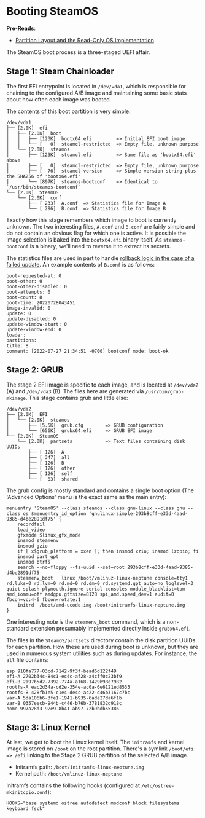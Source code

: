 # Booting SteamOS

**Pre-Reads**:

* [Partition Layout and the Read-Only OS Implementation](docs/partitions.md)

The SteamOS boot process is a three-staged UEFI affair.

## Stage 1: Steam Chainloader

The first EFI entrypoint is located in `/dev/vda1`, which is responsible for chaining to the configured A/B image and maintaining some basic stats about how often each image was booted.

The contents of this boot partition is very simple:

```
/dev/vda1
├── [2.0K]  efi
│   ├── [2.0K]  boot
│   │   ├── [123K]  bootx64.efi         => Initial EFI boot image
│   │   └── [   0]  steamcl-restricted  => Empty file, unknown purpose
│   └── [2.0K]  steamos
│       ├── [123K]  steamcl.efi         => Same file as 'bootx64.efi' above
│       ├── [   0]  steamcl-restricted  => Empty file, unknown purpose
│       ├── [  76]  steamcl-version     => Simple version string plus the SHA256 of 'bootx64.efi'
│       └── [897K]  steamos-bootconf    => Identical to `/usr/bin/steamos-bootconf`
└── [2.0K]  SteamOS
    └── [2.0K]  conf
        ├── [ 233]  A.conf  => Statistics file for Image A
        └── [ 296]  B.conf  => Statistics file for Image B
```

Exactly how this stage remembers which image to boot is currently unknown. The two interesting files, `A.conf` and `B.conf` are fairly simple and do not contain an obvious flag for which one is active. It is possible the image selection is baked into the `bootx64.efi` binary itself. As `steamos-bootconf` is a binary, we'll need to reverse it to extract its secrets.

The statistics files are used in part to handle [rollback logic in the case of a failed update](system-updates.md#32-rauc-bootloader-backend). An example contents of `B.conf` is as follows:

```
boot-requested-at: 0
boot-other: 0
boot-other-disabled: 0
boot-attempts: 0
boot-count: 8
boot-time: 20220728043451
image-invalid: 0
update: 0
update-disabled: 0
update-window-start: 0
update-window-end: 0
loader: 
partitions: 
title: B
comment: [2022-07-27 21:34:51 -0700] bootconf mode: boot-ok
```

## Stage 2: GRUB

The stage 2 EFI image is specific to each image, and is located at `/dev/vda2` (A) and `/dev/vda3` (B). The files here are generated via `/usr/bin/grub-mkimage`. This stage contains grub and little else:

```
/dev/vda2
├── [2.0K]  EFI
│   └── [2.0K]  steamos
│       ├── [5.5K]  grub.cfg        => GRUB configuration
│       └── [656K]  grubx64.efi     => GRUB EFI image
└── [2.0K]  SteamOS                 
    └── [2.0K]  partsets            => Text files containing disk UUIDs
        ├── [ 126]  A
        ├── [ 347]  all
        ├── [ 126]  B
        ├── [ 126]  other
        ├── [ 126]  self
        └── [  83]  shared
```

The grub config is mostly standard and contains a single boot option (The 'Advanced Options' menu is the exact same as the main entry):

```
menuentry 'SteamOS' --class steamos --class gnu-linux --class gnu --class os $menuentry_id_option 'gnulinux-simple-293b8cff-e33d-4aad-9385-d4be2891df75' {
	recordfail
	load_video
	gfxmode $linux_gfx_mode
	insmod steamenv
	insmod gzio
	if [ x$grub_platform = xxen ]; then insmod xzio; insmod lzopio; fi
	insmod part_gpt
	insmod btrfs
	search --no-floppy --fs-uuid --set=root 293b8cff-e33d-4aad-9385-d4be2891df75
	steamenv_boot	linux /boot/vmlinuz-linux-neptune console=tty1 rd.luks=0 rd.lvm=0 rd.md=0 rd.dm=0 rd.systemd.gpt_auto=no loglevel=3 quiet splash plymouth.ignore-serial-consoles module_blacklist=tpm amd_iommu=off amdgpu.gttsize=8128 spi_amd.speed_dev=1 audit=0 fbcon=vc:4-6 fbcon=rotate:1
	initrd	/boot/amd-ucode.img /boot/initramfs-linux-neptune.img
}
```

One interesting note is the `steamenv_boot` command, which is a non-standard extension presumably implemented directly inside `grubx64.efi`.

The files in the `SteamOS/partsets` directory contain the disk partition UUIDs for each partition. How these are used during boot is unknown, but they are used in numerous system utilities such as during updates. For instance, the `all` file contains:

```
esp 910fa777-03cd-7142-9f3f-bead6d122f49
efi-A 2702b34c-84c1-ec4c-af28-a4cff0c23bf9
efi-B 2a97b5d2-7392-774a-a168-1429b98e7982
rootfs-A eac2d34a-cd2e-354e-ac0a-6e6121ed8535
rootfs-B 428fb1e5-c1e4-de4c-ac22-d46b3167c7bc
var-A 5da106b6-3fe1-1941-b935-6ade27da6f1b
var-B 0357eecb-944b-c446-b76b-3781832d918c
home 997a28d3-92e9-8b41-ab97-72b9bdb55386
```

## Stage 3: Linux Kernel

At last, we get to boot the Linux kernel itself. The `initramfs` and kernel image is stored on `/boot` on the root partition. There's a symlink `/boot/efi => /efi` linking to the Stage 2 GRUB partition of the selected A/B image.

* Initramfs path: `/boot/initramfs-linux-neptune.img`
* Kernel path: `/boot/vmlinuz-linux-neptune`

Initramfs contains the following hooks (configured at `/etc/ostree-mkinitcpio.conf`):

```
HOOKS="base systemd ostree autodetect modconf block filesystems keyboard fsck"
```